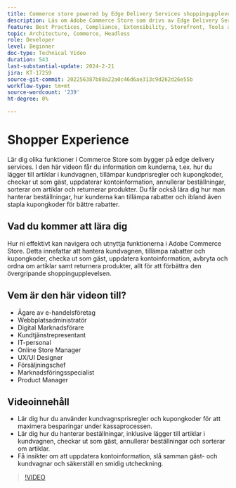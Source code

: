 ```yaml
---
title: Commerce store powered by Edge Delivery Services shoppingupplevelse
description: Läs om Adobe Commerce Store som drivs av Edge Delivery Services för vad kunden kan förvänta sig av den här extremt snabba och kraftfulla shoppingupplevelsen.
feature: Best Practices, Compliance, Extensibility, Storefront, Tools and External Services
topic: Architecture, Commerce, Headless
role: Developer
level: Beginner
doc-type: Technical Video
duration: 543
last-substantial-update: 2024-2-21
jira: KT-17259
source-git-commit: 202256387b88a22a0c46d6ae313c9d262d26e55b
workflow-type: tm+mt
source-wordcount: '239'
ht-degree: 0%

---
```


# Shopper Experience

Lär dig olika funktioner i Commerce Store som bygger på edge delivery services. I den här videon får du information om kunderna, t.ex. hur du lägger till artiklar i kundvagnen, tillämpar kundprisregler och kupongkoder, checkar ut som gäst, uppdaterar kontoinformation, annullerar beställningar, sorterar om artiklar och returnerar produkter. Du får också lära dig hur man hanterar beställningar, hur kunderna kan tillämpa rabatter och ibland även stapla kupongkoder för bättre rabatter.

## Vad du kommer att lära dig

Hur ni effektivt kan navigera och utnyttja funktionerna i Adobe Commerce Store. Detta innefattar att hantera kundvagnen, tillämpa rabatter och kupongkoder, checka ut som gäst, uppdatera kontoinformation, avbryta och ordna om artiklar samt returnera produkter, allt för att förbättra den övergripande shoppingupplevelsen.

## Vem är den här videon till?

* Ägare av e-handelsföretag
* Webbplatsadministratör
* Digital Marknadsförare
* Kundtjänstrepresentant
* IT-personal
* Online Store Manager
* UX/UI Designer
* Försäljningschef
* Marknadsföringsspecialist
* Product Manager

## Videoinnehåll

* Lär dig hur du använder kundvagnsprisregler och kupongkoder för att maximera besparingar under kassaprocessen.
* Lär dig hur du hanterar beställningar, inklusive lägger till artiklar i kundvagnen, checkar ut som gäst, annullerar beställningar och sorterar om artiklar.
* Få insikter om att uppdatera kontoinformation, slå samman gäst- och kundvagnar och säkerställ en smidig utcheckning.

>[!VIDEO](https://video.tv.adobe.com/v/3446762?learn=on)
